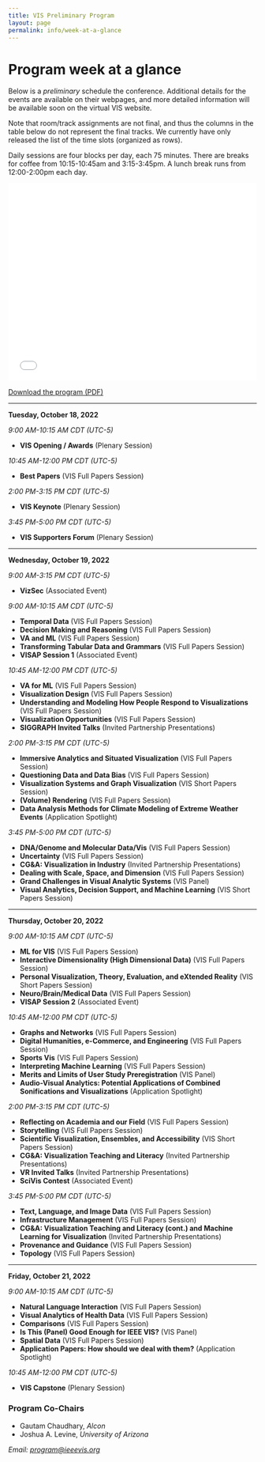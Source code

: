 ```yaml
---
title: VIS Preliminary Program
layout: page
permalink: info/week-at-a-glance
---
```


# Program week at a glance

Below is a *preliminary* schedule the conference.  Additional details for the events are available on their webpages, and more detailed information will be available soon on the virtual VIS website.

Note that room/track assignments are not final, and thus the columns in the table below do not represent the final tracks.  We currently have only released the list of the time slots (organized as rows). 

Daily sessions are four blocks per day, each 75 minutes.  There are breaks for coffee from 10:15-10:45am and 3:15-3:45pm.  A lunch break runs from 12:00-2:00pm each day.

<!--
<div style="position: relative;">
<a href="/year/2022/assets/sat-mon.png">
  <img src="/year/2022/assets/sat-mon.png" style="position: relative; left: 25px; width: calc(100% - 25px)" alt="Saturday-Monday Schedule">
</a>
<p style="position: absolute; top: 10px; left: 20px; transform-origin: 0 0; transform: rotate(90deg);">Sat.</p>
<p style="position: absolute; top: 21%; left: 20px; transform-origin: 0 0; transform: rotate(90deg);">Sunday</p>
<p style="position: absolute; top: 66%; left: 20px; transform-origin: 0 0; transform: rotate(90deg);">Monday</p>

<p style="position: absolute; top: calc(100% + 7px); left: 9%;">Associated Events</p>
<p style="position: absolute; top: calc(100% + 7px); left: 44%;">Workshops</p>
<p style="position: absolute; top: calc(100% + 7px); left: 76%;">Tutorials</p>
</div>
-->


<embed src="/year/2022/assets/vis2022-program.pdf" type="application/pdf" width="100%" height="400px" /><br/>

<a href="/year/2022/assets/vis2022-program.pdf">Download the program (PDF)</a>

<hr/>

<a>**Tuesday, October 18, 2022**</a><br/>

*9:00 AM-10:15 AM CDT (UTC-5)*<br/>
* **VIS Opening / Awards** (Plenary Session)

*10:45 AM-12:00 PM CDT (UTC-5)*<br/>
* **Best Papers** (VIS Full Papers Session)

*2:00 PM-3:15 PM CDT (UTC-5)*<br/>
* **VIS Keynote** (Plenary Session)

*3:45 PM-5:00 PM CDT (UTC-5)*<br/>
* **VIS Supporters Forum** (Plenary Session)
<hr/>

<a>**Wednesday, October 19, 2022**</a><br/>

*9:00 AM-3:15 PM CDT (UTC-5)*<br/>
* **VizSec** (Associated Event)

*9:00 AM-10:15 AM CDT (UTC-5)*<br/>
* **Temporal Data** (VIS Full Papers Session)
* **Decision Making and Reasoning** (VIS Full Papers Session)
* **VA and ML** (VIS Full Papers Session)
* **Transforming Tabular Data and Grammars** (VIS Full Papers Session)
* **VISAP Session 1** (Associated Event)

*10:45 AM-12:00 PM CDT (UTC-5)*<br/>
* **VA for ML** (VIS Full Papers Session)
* **Visualization Design** (VIS Full Papers Session)
* **Understanding and Modeling How People Respond to Visualizations** (VIS Full Papers Session)
* **Visualization Opportunities** (VIS Full Papers Session)
* **SIGGRAPH Invited Talks** (Invited Partnership Presentations)

*2:00 PM-3:15 PM CDT (UTC-5)*<br/>
* **Immersive Analytics and Situated Visualization** (VIS Full Papers Session)
* **Questioning Data and Data Bias** (VIS Full Papers Session)
* **Visualization Systems and Graph Visualization** (VIS Short Papers Session)
* **(Volume) Rendering** (VIS Full Papers Session)
* **Data Analysis Methods for Climate Modeling of Extreme Weather Events** (Application Spotlight)

*3:45 PM-5:00 PM CDT (UTC-5)*<br/>
* **DNA/Genome and Molecular Data/Vis** (VIS Full Papers Session)
* **Uncertainty** (VIS Full Papers Session)
* **CG&A: Visualization in Industry** (Invited Partnership Presentations)
* **Dealing with Scale, Space, and Dimension** (VIS Full Papers Session)
* **Grand Challenges in Visual Analytic Systems** (VIS Panel)
* **Visual Analytics, Decision Support, and Machine Learning** (VIS Short Papers Session)
<hr/>

<a>**Thursday, October 20, 2022**</a><br/>

*9:00 AM-10:15 AM CDT (UTC-5)*<br/>
* **ML for VIS** (VIS Full Papers Session)
* **Interactive Dimensionality (High Dimensional Data)** (VIS Full Papers Session)
* **Personal Visualization, Theory, Evaluation, and eXtended Reality** (VIS Short Papers Session)
* **Neuro/Brain/Medical Data** (VIS Full Papers Session)
* **VISAP Session 2** (Associated Event)

*10:45 AM-12:00 PM CDT (UTC-5)*<br/>
* **Graphs and Networks** (VIS Full Papers Session)
* **Digital Humanities, e-Commerce, and Engineering** (VIS Full Papers Session)
* **Sports Vis** (VIS Full Papers Session)
* **Interpreting Machine Learning** (VIS Full Papers Session)
* **Merits and Limits of User Study Preregistration** (VIS Panel)
* **Audio-Visual Analytics: Potential Applications of Combined Sonifications and Visualizations** (Application Spotlight)

*2:00 PM-3:15 PM CDT (UTC-5)*<br/>
* **Reflecting on Academia and our Field** (VIS Full Papers Session)
* **Storytelling** (VIS Full Papers Session)
* **Scientific Visualization, Ensembles, and Accessibility** (VIS Short Papers Session)
* **CG&A: Visualization Teaching and Literacy** (Invited Partnership Presentations)
* **VR Invited Talks** (Invited Partnership Presentations)
* **SciVis Contest** (Associated Event)

*3:45 PM-5:00 PM CDT (UTC-5)*<br/>
* **Text, Language, and Image Data** (VIS Full Papers Session)
* **Infrastructure Management** (VIS Full Papers Session)
* **CG&A: Visualization Teaching and Literacy (cont.) and Machine Learning for Visualization** (Invited Partnership Presentations)
* **Provenance and Guidance** (VIS Full Papers Session)
* **Topology** (VIS Full Papers Session)
<hr/>

<a>**Friday, October 21, 2022**</a><br/>

*9:00 AM-10:15 AM CDT (UTC-5)*<br/>
* **Natural Language Interaction** (VIS Full Papers Session)
* **Visual Analytics of Health Data** (VIS Full Papers Session)
* **Comparisons** (VIS Full Papers Session)
* **Is This (Panel) Good Enough for IEEE VIS?** (VIS Panel)
* **Spatial Data** (VIS Full Papers Session)
* **Application Papers: How should we deal with them?** (Application Spotlight)

*10:45 AM-12:00 PM CDT (UTC-5)*<br/>
* **VIS Capstone** (Plenary Session)



### Program Co-Chairs

* Gautam Chaudhary, *Alcon* 
* Joshua A. Levine, *University of Arizona* 

*Email: [program@ieeevis.org](mailto:program@ieeevis.org)*

